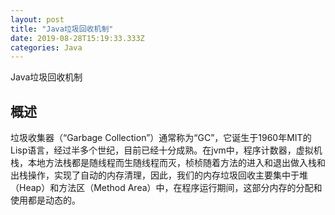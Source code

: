 ```yaml
---
layout: post
title: "Java垃圾回收机制"
date: 2019-08-28T15:19:33.333Z
categories: Java
---
```


Java垃圾回收机制

## 概述

垃圾收集器（“Garbage Collection”）通常称为“GC”，它诞生于1960年MIT的Lisp语言，经过半多个世纪，目前已经十分成熟。在jvm中，程序计数器，虚拟机栈，本地方法栈都是随线程而生随线程而灭，桢桢随着方法的进入和退出做入栈和出栈操作，实现了自动的内存清理，因此，我们的内存垃圾回收主要集中于堆（Heap）和方法区（Method Area）中，在程序运行期间，这部分内存的分配和使用都是动态的。

